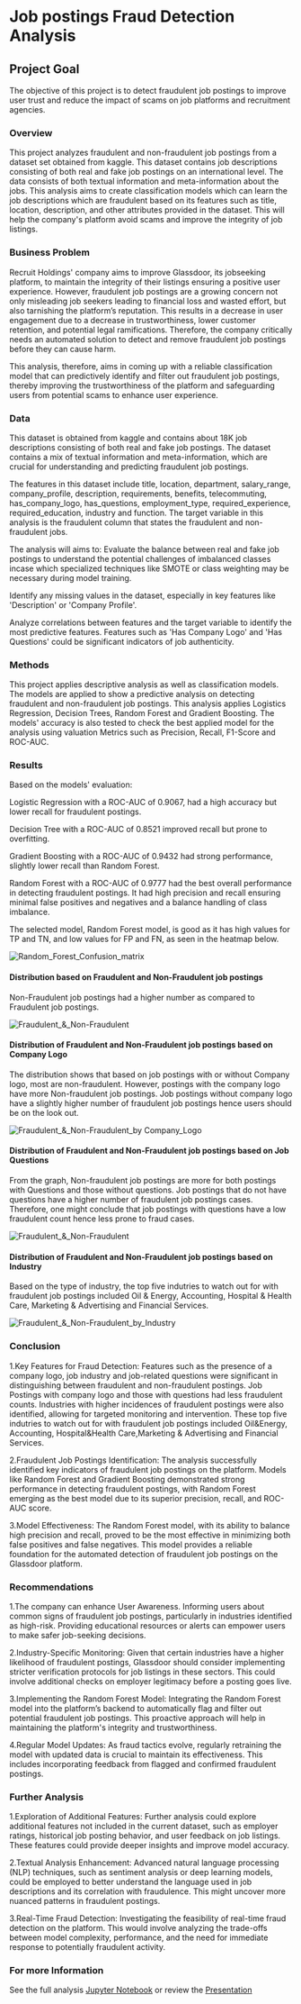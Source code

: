 # Job postings Fraud Detection Analysis

## Project Goal
The objective of this project is to detect fraudulent job postings to improve user trust and reduce the impact of scams on job platforms and recruitment agencies.

### Overview
This project analyzes fraudulent and non-fraudulent job postings from a dataset set obtained from kaggle. This dataset contains job descriptions consisting of both real and fake job postings on an international level. The data consists of both textual information and meta-information about the jobs. This analysis aims to create classification models which can learn the job descriptions which are fraudulent based on its features such as title, location, description, and other attributes provided in the dataset. This will help the company's platform avoid scams and improve the integrity of job listings.

### Business Problem
Recruit Holdings' company aims to improve Glassdoor, its jobseeking platform, to maintain the integrity of their listings ensuring a positive user experience. However, fraudulent job postings are a growing concern not only misleading job seekers leading to financial loss and wasted effort, but also tarnishing the platform’s reputation. This results in a decrease in user engagement due to a decrease in trustworthiness, lower customer retention, and potential legal ramifications. Therefore, the company critically needs an automated solution to detect and remove fraudulent job postings before they can cause harm.

This analysis, therefore, aims in coming up with a reliable classification model that can predictively identify and filter out fraudulent job postings, thereby improving the trustworthiness of the platform and safeguarding users from potential scams to enhance user experience.
### Data
This dataset is obtained from kaggle and contains about 18K job descriptions consisting of both real and fake job postings. The dataset contains a mix of textual information and meta-information, which are crucial for understanding and predicting fraudulent job postings.

The features in this dataset include title, location, department, salary_range, company_profile, description, requirements, benefits, telecommuting, has_company_logo, has_questions, employment_type, required_experience, required_education, industry and function. The target variable in this analysis is the fraudulent column that states the fraudulent and non-fraudulent jobs.

The analysis will aims to:
Evaluate the balance between real and fake job postings to understand the potential challenges of imbalanced classes incase which specialized techniques like SMOTE or class weighting may be necessary during model training.

Identify any missing values in the dataset, especially in key features like 'Description' or 'Company Profile'.

Analyze correlations between features and the target variable to identify the most predictive features. Features such as 'Has Company Logo' and 'Has Questions' could be significant indicators of job authenticity.


### Methods
This project applies descriptive analysis as well as classification models. The models are applied to show a predictive analysis on detecting fraudulent and non-fraudulent job postings. This analysis applies Logistics Regression, Decision Trees, Random Forest and Gradient Boosting. The models' accuracy is also tested to check the best applied model for the analysis using valuation Metrics such as Precision, Recall, F1-Score and  ROC-AUC.

### Results
Based on the models' evaluation:

Logistic Regression with a ROC-AUC of 0.9067, had a high accuracy but lower recall for fraudulent postings.

Decision Tree with a ROC-AUC of 0.8521  improved recall but prone to overfitting.

Gradient Boosting with a ROC-AUC of 0.9432 had strong performance, slightly lower recall than Random Forest.

Random Forest with a ROC-AUC of 0.9777 had the best overall performance in detecting fraudulent postings. It had high precision and recall ensuring minimal false positives and negatives and a balance handling of class imbalance.

The selected model, Random Forest model, is good as it has high values for TP and TN, and low values for FP and FN, as seen in the heatmap below.

![Random_Forest_Confusion_matrix](Images/Confusion_matrix.png)

#### Distribution based on Fraudulent and Non-Fraudulent job postings
Non-Fraudulent job postings had a higher number as compared to Fraudulent job postings.

![Fraudulent_&_Non-Fraudulent](Images/Fraudulent_Non-Fraudulent_Distribution.png)

#### Distribution of Fraudulent and Non-Fraudulent job postings based on Company Logo
The distribution shows that based on job postings with or without Company logo, 
most are non-fraudulent.
However, postings with the company logo have more Non-fraudulent job postings.
Job postings without company logo have a slightly higher number of fraudulent job postings hence users should be on the look out.

![Fraudulent_&_Non-Fraudulent_by Company_Logo](Images/Based_on_Company_Logo.png)

#### Distribution of Fraudulent and Non-Fraudulent job postings based on Job Questions
From the graph, Non-fraudulent job postings are more for both postings with 
Questions and those without questions.
Job postings that do not have questions have a higher number of fraudulent job postings cases.
Therefore, one might conclude that job postings with questions have a low fraudulent count hence less prone to fraud cases.

![Fraudulent_&_Non-Fraudulent](Images/Based_on_Job_Questions.png)

#### Distribution of Fraudulent and Non-Fraudulent job postings based on Industry
Based on the type of industry, the top five indutries to watch out for with fraudulent job postings included Oil & Energy, Accounting, Hospital & Health Care, Marketing & Advertising and Financial Services.

![Fraudulent_&_Non-Fraudulent_by_Industry](Images/Fraudulent_&_Non-Fraudulent_Industry_based.png)


### Conclusion
1.Key Features for Fraud Detection: Features such as the presence of a company logo, job industry and job-related questions were significant in distinguishing between fraudulent and non-fraudulent postings. Job Postings with company logo and those with questions had less fraudulent counts. Industries with higher incidences of fraudulent postings were also identified, allowing for targeted monitoring and intervention. These top five indutries to watch out for with fraudulent job postings included Oil&Energy, Accounting, Hospital&Health Care,Marketing & Advertising and Financial Services.

2.Fraudulent Job Postings Identification: The analysis successfully identified key indicators of fraudulent job postings on the platform. Models like Random Forest and Gradient Boosting demonstrated strong performance in detecting fraudulent postings, with Random Forest emerging as the best model due to its superior precision, recall, and ROC-AUC score.

3.Model Effectiveness: The Random Forest model, with its ability to balance high precision and recall, proved to be the most effective in minimizing both false positives and false negatives. This model provides a reliable foundation for the automated detection of fraudulent job postings on the Glassdoor platform.


### Recommendations

1.The company can enhance User Awareness. Informing users about common signs of fraudulent job postings, particularly in industries identified as high-risk. Providing educational resources or alerts can empower users to make safer job-seeking decisions.

2.Industry-Specific Monitoring: Given that certain industries have a higher likelihood of fraudulent postings, Glassdoor should consider implementing stricter verification protocols for job listings in these sectors. This could involve additional checks on employer legitimacy before a posting goes live.

3.Implementing the Random Forest Model: Integrating the Random Forest model into the platform’s backend to automatically flag and filter out potential fraudulent job postings. This proactive approach will help in maintaining the platform's integrity and trustworthiness.

4.Regular Model Updates: As fraud tactics evolve, regularly retraining the model with updated data is crucial to maintain its effectiveness. This includes incorporating feedback from flagged and confirmed fraudulent postings.

### Further Analysis

1.Exploration of Additional Features: Further analysis could explore additional features not included in the current dataset, such as employer ratings, historical job posting behavior, and user feedback on job listings. These features could provide deeper insights and improve model accuracy.

2.Textual Analysis Enhancement: Advanced natural language processing (NLP) techniques, such as sentiment analysis or deep learning models, could be employed to better understand the language used in job descriptions and its correlation with fraudulence. This might uncover more nuanced patterns in fraudulent postings.

3.Real-Time Fraud Detection: Investigating the feasibility of real-time fraud detection on the platform. This would involve analyzing the trade-offs between model complexity, performance, and the need for immediate response to potentially fraudulent activity.

### For more Information
See the full analysis [Jupyter Notebook](Fraudulent_Job_Postings_Analysis_Presentation.ipynb)  or review the  [Presentation](Fraudulent_Job_Postings_Analysis_Presentation.pdf)

